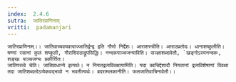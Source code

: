 ```yaml
---
index:  2.4.6
sutra:  जातिरप्राणिनाम्
vritti:  padamanjari
---
```


	जातिरप्राणिनाम्।। जातिवाच्यवयवत्वाज्जातिर्द्वन्द्व इति गौणो निर्द्देशः। आराशस्त्रीति। आराउप्रतोदः। धानाशष्कुलीति। षण्णां रसानां कुलं शष्कुली, गौरादिपाठाद्रूपसिद्धिः। नन्दकपाञ्चजन्याविति। सञ्ज्ञाशब्दावेतौ, `खङ्गोऽस्यनन्दकः, शङ्खः पाञ्चजन्यः प्रकीर्त्तितः।
	जातिपरत्वे चेति। जातिप्राधान्ये इत्यर्थः। न नियतद्रव्यविवक्षायामिति। यदा क्वचिद्देशादौ नियतानां द्रव्यविशेषाणां विवक्षा तदा जातिशब्दत्वेऽप्येकवद्भावो न भवतीत्यर्थः। बदरामलकानीति। फलजातिवाचिनावेतौ।।
